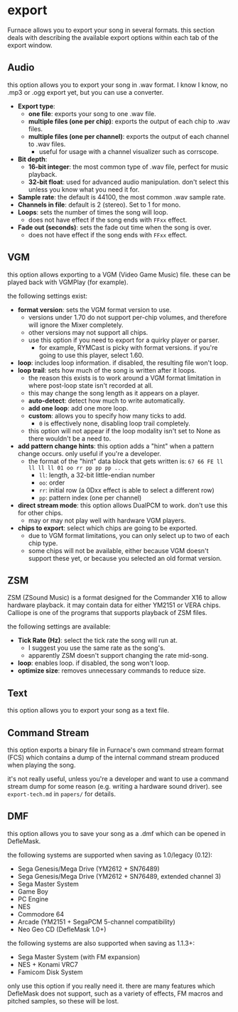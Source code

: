 # export

Furnace allows you to export your song in several formats. this section deals with describing the available export options within each tab of the export window.

## Audio

this option allows you to export your song in .wav format. I know I know, no .mp3 or .ogg export yet, but you can use a converter.

- **Export type**:
  - **one file**: exports your song to one .wav file.
  - **multiple files (one per chip)**: exports the output of each chip to .wav files.
  - **multiple files (one per channel)**: exports the output of each channel to .wav files.
    - useful for usage with a channel visualizer such as corrscope.
- **Bit depth**:
  - **16-bit integer**: the most common type of .wav file, perfect for music playback.
  - **32-bit float**: used for advanced audio manipulation. don't select this unless you know what you need it for.
- **Sample rate**: the default is 44100, the most common .wav sample rate.
- **Channels in file**: default is 2 (stereo). Set to 1 for mono.
- **Loops**: sets the number of times the song will loop.
  - does not have effect if the song ends with `FFxx` effect.
- **Fade out (seconds)**: sets the fade out time when the song is over.
  - does not have effect if the song ends with `FFxx` effect.

## VGM

this option allows exporting to a VGM (Video Game Music) file. these can be played back with VGMPlay (for example).

the following settings exist:

- **format version**: sets the VGM format version to use.
  - versions under 1.70 do not support per-chip volumes, and therefore will ignore the Mixer completely.
  - other versions may not support all chips.
  - use this option if you need to export for a quirky player or parser.
    - for example, RYMCast is picky with format versions. if you're going to use this player, select 1.60.
- **loop**: includes loop information. if disabled, the resulting file won't loop.
- **loop trail**: sets how much of the song is written after it loops.
  - the reason this exists is to work around a VGM format limitation in where post-loop state isn't recorded at all.
  - this may change the song length as it appears on a player.
  - **auto-detect**: detect how much to write automatically.
  - **add one loop**: add one more loop.
  - **custom**: allows you to specify how many ticks to add.
    - `0` is effectively none, disabling loop trail completely.
  - this option will not appear if the loop modality isn't set to None as there wouldn't be a need to.
- **add pattern change hints**: this option adds a "hint" when a pattern change occurs. only useful if you're a developer.
  - the format of the "hint" data block that gets written is: `67 66 FE ll ll ll ll 01 oo rr pp pp pp ...`
    - `ll`: length, a 32-bit little-endian number
    - `oo`: order
    - `rr`: initial row (a 0Dxx effect is able to select a different row)
    - `pp`: pattern index (one per channel)
- **direct stream mode**: this option allows DualPCM to work. don't use this for other chips.
  - may or may not play well with hardware VGM players.
- **chips to export**: select which chips are going to be exported.
  - due to VGM format limitations, you can only select up to two of each chip type.
  - some chips will not be available, either because VGM doesn't support these yet, or because you selected an old format version.

## ZSM

ZSM (ZSound Music) is a format designed for the Commander X16 to allow hardware playback.
it may contain data for either YM2151 or VERA chips.
Calliope is one of the programs that supports playback of ZSM files.

the following settings are available:

- **Tick Rate (Hz)**: select the tick rate the song will run at.
  - I suggest you use the same rate as the song's.
  - apparently ZSM doesn't support changing the rate mid-song.
- **loop**: enables loop. if disabled, the song won't loop.
- **optimize size**: removes unnecessary commands to reduce size.

## Text

this option allows you to export your song as a text file.

## Command Stream

this option exports a binary file in Furnace's own command stream format (FCS) which contains a dump of the internal command stream produced when playing the song.

it's not really useful, unless you're a developer and want to use a command stream dump for some reason (e.g. writing a hardware sound driver). see `export-tech.md` in `papers/` for details.

## DMF

this option allows you to save your song as a .dmf which can be opened in DefleMask.

the following systems are supported when saving as 1.0/legacy (0.12):
- Sega Genesis/Mega Drive (YM2612 + SN76489)
- Sega Genesis/Mega Drive (YM2612 + SN76489, extended channel 3)
- Sega Master System
- Game Boy
- PC Engine
- NES
- Commodore 64
- Arcade (YM2151 + SegaPCM 5-channel compatibility)
- Neo Geo CD (DefleMask 1.0+)

the following systems are also supported when saving as 1.1.3+:
- Sega Master System (with FM expansion)
- NES + Konami VRC7
- Famicom Disk System

only use this option if you really need it. there are many features which DefleMask does not support, such as a variety of effects, FM macros and pitched samples, so these will be lost.

